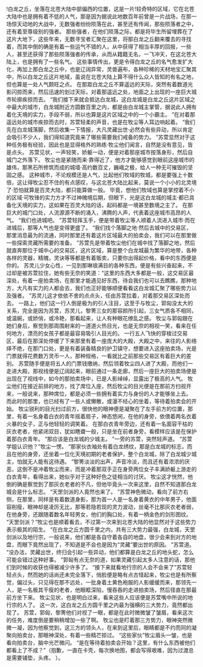 !白龙之丘，坐落在北苍大陆中部偏西的位置，这是一片!较奇特的区域，它在北苍大陆中也是拥有着不低的人气，那是因为据说此地数百年前曾是一片战场，在那一场惊天动地的大战中，无数强者纷纷陨落在此，甚至还有传闻，那些陨落者之中，还有着至尊级别的强者。
那些强者，在他们陨落之际，都是将毕生所留埋葬在了这片大地下，这些年来，无数寻宝者汇聚在这里，将那白龙之丘翻来覆去的寻找着，而其中倒的确是有着一些运气不错的人，从中获得了相当丰厚的回报，一些人，甚至还获得了那些陨落强者的传承，从而从籍籍无名，一飞冲天，在这北苍大陆上，也是拥有了一些名气。
这些事情传出，更是令得白龙之丘的名气愈发扩大化，再加上那白龙之丘中，也是辽阔异常，灵兽遍布，各种珍稀的天材地宝汇聚其中，所以白龙之丘这片地域，虽说在北苍大陆上算不得什么众人皆知的有名之地，但也算是一处人气颇旺之点。
在那距白龙之丘不算遥远的天际，突然有着数道光影闪掠而来，然后迅速的划过天际，对着那遥远之处，地面之上出现的一座巨大城市轮廓疾掠而去。
“我们接下来就会抵达白龙城，这白龙城是白龙之丘这片区域之中最大的城市，白龙城附近方圆数百里之内，都是由白龙城主掌管，据说此人拥有着化天境的实力，手段不弱，所以也算是这片区域之中的一个小霸主。
”在对着那遥远处的城市疾掠而去时，苏萱轻柔的声音，也是在牧尘等人耳边响起着。
“我们先在白龙城落脚，然后收集一下情报，大凡灵藏出世·必然会有些异动，所以肯定会吸引不少人，我们得知道究竟来了哪些需要我们戒备的势力。
”苏萱显然对于这种任务极有经验，因此也是显得格外的熟练·牧尘他们闻言，自然是没有意见，皆是点头。
苏萱见状，一声轻笑，娇躯一动，便是对着那座城市按落身形，然后自城门之外落下。
牧尘也是紧随而来·靠得近了，他方才能够感觉到眼前这座城市的雄伟，那黑石所修筑而成的城墙·高约数百丈，巍峨之极，给人一种无可摧毁的坚固之感。
这种城市，不论规模还是人气，比起他们牧域的牧城，都是要强上十数倍，这让得牧尘忍不住的有点感叹，与这北苍大陆比起来，莫说一个小小的北灵境了·恐怕就算是百灵大陆，都只能算做一般。
毕竟，想他们牧域也算是掌控着不小的区域·可牧锋的实力方才不过神魄境后期，但眼下，光是这白龙城的城主·都已具备化天境的实力，这如果在百灵大陆的话，起码都是一境甚至数境之主了。
在那巨大的城门口处，人流源源不断的涌入，沸腾的人声，代表着这座城市高昂的人气。
“我们也进城吧。
”苏萱轻挥玉手，便是带着牧尘等人顺着人流进入城市·而在进城后，那等人气也是变得更盛了。
“我们找个落脚之地·然后去城中的交易区，那里消息最为的流通，同时那里还有着这片区域最大的拍卖会，我们可以在那里做一些探索灵藏所需要的准备。
”苏萱先是带着牧尘他们在城中找了落脚之地，然后就直奔那位于城中心的交易区，这片区域，算是整个白龙城最为繁华的地带，各种各样的灵器，精魄，灵诀等等都是有着贩卖，只要你出得起价格，看中的东西便是你的。
苏灵儿少女心性，一见到那琳琅满目的各种东西，便是有些兴奋起来，不过却是被苏萱拉住，她有些无奈的笑道：“这里的东西大多都是一般，这交易区最深处，有着一座拍卖场，在那里才能遇见好东西，待会我们也可以去瞧瞧，那种地方，大凡有实力的人都会去，我们也正好能够顺便看看这白龙城汇聚了哪些势力以及强者。
”苏灵儿这才依依不舍的点点头，任由苏萱拉着，对着那交易区深处而去。
一路上，他们这一行人倒是极为的引人注目，这至于与牧尘，郭匈没太大的关系，完全是因为苏萱，苏灵儿，黎箐三女的那容颜所引起，三女气质各不相同，或温婉，或娇俏，或冷艳，那看起来，让人有种眼花缭乱之感。
牧尘与郭匈跟在她们身后，察觉到那周围射来的一道道火热目光，也是无奈的相视一笑，看来在任何地方，漂亮的女孩子都是最容易吸引人目光的。
一行五人飞快的穿梭过交易区，最后在那深处停缓了下来那里有着一座庞大的大殿，大殿之中，来往的人影络绎不绝，在那门口处，更是有着装备精良的护卫镇守，想要进入这座拍卖场，光是门票就得花费数万灵币一人，那种规格，一看就比之前那些交易区有着巨大的差别。
苏萱随手便是将五人的门票钱缴纳，然后领着牧尘四人进了大殿，而他们一走进大殿，那视线便是辽阔起来，眼前通过一条走廊，然后一座巨大的拍卖场便是出现在了视线中，如今的那拍卖场中，已是人影绰绰，显露出了极高的人气。
牧尘他们在接近前排的地方，找了席位入座，然后牧尘的目光便是在那前方扫视开来，一般说来，那种席位，都是必须一些拥有着实力与身份的人才能够坐上去。
而此时的那里，也已经有了一些人或懒散，或漫不经心的坐着，等待着拍卖会的开始。
牧尘锐利的目光扫过前方，很快他的眼神便是凝聚在了左手前方的位置，那里，有着一名身着白衣的青年摇着扇子，神态悠闲，在他的身旁，依偎着两名衣着火暴的女子，正与他轻轻的调笑着。
在那白衣青年旁边，还有着一名面容干枯的灰衣老者，他紧闭双目，犹如瞎聋一般，只是坐在前者身旁，看模样应该是在保护着那白衣青年。
“那应该是白龙城的少城主。
”一旁的苏萱，突然轻声道。
“苏萱学姐认识他？”牧尘一愣。
“那家伙衣袖处有着白龙绣纹，那是白龙城的标志，而且在他的身旁，还坐着一位化天境初期的老者保护，整个白龙城，除了白龙城少城主，怕就无人能有这待遇。
”黎箐淡淡的出声，声音冷淡，而且还有着浓浓的厌恶，这倒不是冲着牧尘而来，而是冲着那双手正在身旁两位女子丰满娇躯上游走的白衣青年，看得出来，她似乎对于这种好色之徒相当的讨厌。
牧尘这才恍然，他倒的确是察觉到了那灰衣老者的不凡，但他毕竟头一次来这里，自然不知道那白龙城会是什么标志。
“天罡剑派的人竟然也来了。
”苏萱神色微动，看向了前方右侧，在那里，同样是有着数道身影，那为首一人是一名身着黄衣的中年男子，他面容削瘦，眼神却是凌厉无比，那等若隐若现的灵力波动，丝毫不比那灰衣老者弱，在他身旁，还跟随着数名年轻男女，他们的胸口处，有着一柄金色的剑形图纹。
“天罡剑派？”牧尘也是顺着看去，不过第一次来到北苍大陆的他显然对于这些势力表示极其的陌生。
“在白龙之丘方圆千里之内，共有三大势力最强，白龙城，天罡剑派以及地行宗，一般说来，他们都是各自守着各自的地盘，很少会来到对方的地盘，而眼下竟然出现了，不知道是不会也是因为“灵藏”要出世的原因。
”苏萱道。
“没办法，灵藏出世，终归会引起一些异动，他们都算是白龙之丘的地头蛇，怎么可能会错过这种好事。
”郭匈有点无奈的道，如果灵藏引起太多人注意的话，那他们到时候的收获也得被减少许多了。
“接下来就看地行宗的人会不会来了”苏萱轻轻点头，然而她的话尚还未完全落下，俏脸便是略有点古怪起来，牧尘也是有所察觉，偏过头，只见得在那不远处，一批身着土黄色袍服的人影缓缓而来，那领先一人，是一名极其干瘦的老者，他眼眶深陷，慢吞吞的走进拍卖场，然后径直在那最前方坐下来。
牧尘见状，也是明白过来，看来这些人应该便是苏萱嘴中所说的地行宗的人了。
这一次，这白龙之丘方圆千里之内最为强横的三大势力，竟然都出现了。
苏萱，郭匈，黎箐他们对视了一眼，都是在此时微微皱了皱眉，看来这次的任务，难度倒是要稍稍增加一些了啊。
牧尘也是盯着那三方势力，眼神突然微微一凝，因为他察觉到，这三方的领头人，在来到这里后，眼睛都是不约而同的凝聚向拍卖台，那眼神深处，有着一些精芒掠过。
“这些家伙”牧尘眉头一皱，也是看向拍卖台，脑中光芒微闪。
“是在等待着拍卖会开始？这里，有什么东西被他们都看上了不成？”（抱歉，一直在卡壳，每次换地图，都会写得艰难，因为过渡总是需要铺垫，头疼。
）。
